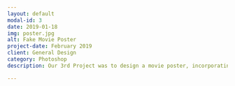 ```yaml
---
layout: default
modal-id: 3
date: 2019-01-18
img: poster.jpg
alt: Fake Movie Poster
project-date: February 2019
client: General Design
category: Photoshop
description: Our 3rd Project was to design a movie poster, incorporating 3 of these <a href="https://blog.adobespark.com/2016/07/27/8-basic-design-principles-to-help-you-create-better-graphics/">eight</a> design principals. We were also required to review the poster <a href="https://youtu.be/Bf3X-pF8Ti8">like here</a>.

---
```

